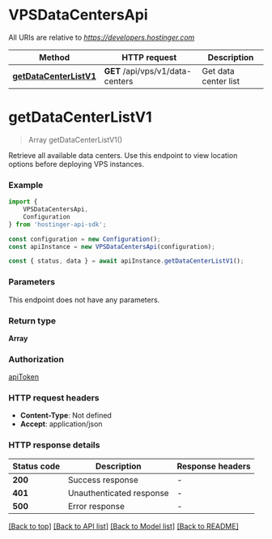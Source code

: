 # VPSDataCentersApi

All URIs are relative to *https://developers.hostinger.com*

|Method | HTTP request | Description|
|------------- | ------------- | -------------|
|[**getDataCenterListV1**](#getdatacenterlistv1) | **GET** /api/vps/v1/data-centers | Get data center list|

# **getDataCenterListV1**
> Array<VPSV1DataCenterDataCenterResource> getDataCenterListV1()

Retrieve all available data centers.  Use this endpoint to view location options before deploying VPS instances.

### Example

```typescript
import {
    VPSDataCentersApi,
    Configuration
} from 'hostinger-api-sdk';

const configuration = new Configuration();
const apiInstance = new VPSDataCentersApi(configuration);

const { status, data } = await apiInstance.getDataCenterListV1();
```

### Parameters
This endpoint does not have any parameters.


### Return type

**Array<VPSV1DataCenterDataCenterResource>**

### Authorization

[apiToken](../README.md#apiToken)

### HTTP request headers

 - **Content-Type**: Not defined
 - **Accept**: application/json


### HTTP response details
| Status code | Description | Response headers |
|-------------|-------------|------------------|
|**200** | Success response |  -  |
|**401** | Unauthenticated response |  -  |
|**500** | Error response |  -  |

[[Back to top]](#) [[Back to API list]](../README.md#documentation-for-api-endpoints) [[Back to Model list]](../README.md#documentation-for-models) [[Back to README]](../README.md)

